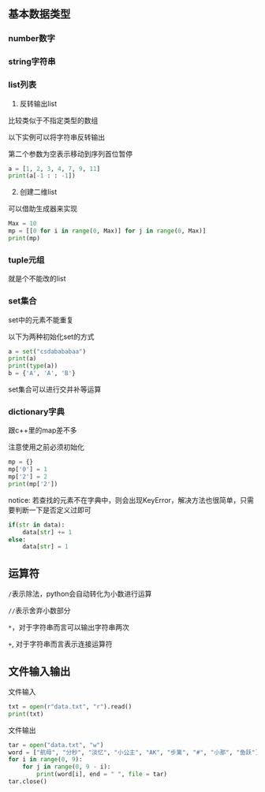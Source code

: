 ## 基本数据类型

### number数字

### string字符串

### list列表

1. 反转输出list

比较类似于不指定类型的数组

以下实例可以将字符串反转输出

第二个参数为空表示移动到序列首位暂停

```python
a = [1, 2, 3, 4, 7, 9, 11]
print(a[-1 : : -1])
```

2. 创建二维list

可以借助生成器来实现

```python
Max = 10
mp = [[0 for i in range(0, Max)] for j in range(0, Max)]
print(mp)
```

### tuple元组

就是个不能改的list

### set集合

set中的元素不能重复

以下为两种初始化set的方式

```python
a = set("csdabababaa")
print(a)
print(type(a))
b = {'A', 'A', 'B'}
```

set集合可以进行交并补等运算

### dictionary字典

跟c++里的map差不多

注意使用之前必须初始化
```python
mp = {}
mp['0'] = 1
mp['2'] = 2
print(mp['2'])
```

notice: 若查找的元素不在字典中，则会出现KeyError，解决方法也很简单，只需要判断一下是否定义过即可

```python
if(str in data):
    data[str] += 1
else:
    data[str] = 1
```


## 运算符

`/`表示除法，python会自动转化为小数进行运算

`//`表示舍弃小数部分

`*`，对于字符串而言可以输出字符串两次

`+`, 对于字符串而言表示连接运算符


## 文件输入输出

文件输入

```python
txt = open(r"data.txt", "r").read()
print(txt)
```

文件输出

```python
tar = open("data.txt", "w")
word = ["航母", "分秒", "淡忆", "小公主", "AK", "步篱", "#", "小那", "鱼跃"]
for i in range(0, 9):
    for j in range(0, 9 - i):
        print(word[i], end = " ", file = tar)
tar.close()
```